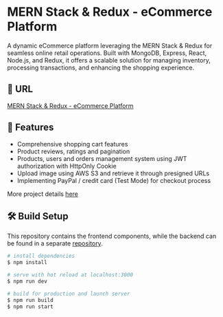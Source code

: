 # MERN Stack & Redux - eCommerce Platform

A dynamic eCommerce platform leveraging the MERN Stack & Redux for seamless online retail operations. Built with MongoDB, Express, React, Node.js, and Redux, it offers a scalable solution for managing inventory, processing transactions, and enhancing the shopping experience.

## 🔗 URL

[MERN Stack & Redux - eCommerce Platform](https://www.kettlebell-gear.com/)

## 🚀 Features

- Comprehensive shopping cart features
- Product reviews, ratings and pagination
- Products, users and orders management system using JWT authorization with HttpOnly Cookie
- Upload image using AWS S3 and retrieve it through presigned URLs
- Implementing PayPal / credit card (Test Mode) for checkout process

More project details [here](https://www.samuellau.dev/projects/mern-stack-kettlebell-gear)

## 🛠 Build Setup

This repository contains the frontend components, while the backend can be found in a separate [repository](https://github.com/Samuellaudev/kettlebell-gear-backend).

```bash
# install dependencies
$ npm install

# serve with hot reload at localhost:3000
$ npm run dev

# build for production and launch server
$ npm run build
$ npm run start
```